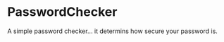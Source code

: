 PasswordChecker
===============

A simple password checker... it determins how secure your password is.
